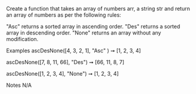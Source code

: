 Create a function that takes an array of numbers arr, a string str and return an array of numbers as per the following rules:

"Asc" returns a sorted array in ascending order.
"Des" returns a sorted array in descending order.
"None" returns an array without any modification.

Examples
ascDesNone([4, 3, 2, 1], "Asc" ) ➞ [1, 2, 3, 4]

ascDesNone([7, 8, 11, 66], "Des") ➞ [66, 11, 8, 7]

ascDesNone([1, 2, 3, 4], "None") ➞ [1, 2, 3, 4]

Notes
N/A